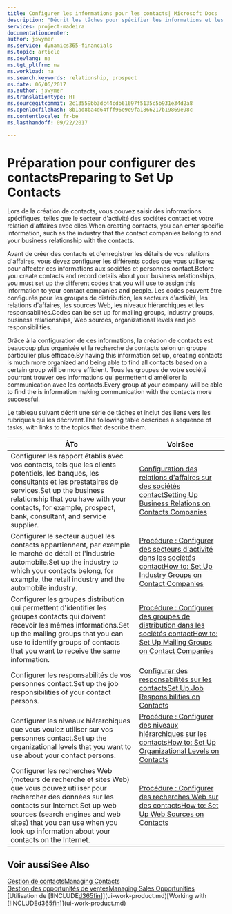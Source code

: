 ```yaml
---
title: Configurer les informations pour les contacts| Microsoft Docs
description: "Décrit les tâches pour spécifier les informations et les codes, par exemple, sur les secteurs d'activité et les relations d'affaires, avant de paramétrer des contacts."
services: project-madeira
documentationcenter: 
author: jswymer
ms.service: dynamics365-financials
ms.topic: article
ms.devlang: na
ms.tgt_pltfrm: na
ms.workload: na
ms.search.keywords: relationship, prospect
ms.date: 06/06/2017
ms.author: jswymer
ms.translationtype: HT
ms.sourcegitcommit: 2c13559bb3dc44cdb61697f5135c5b931e34d2a8
ms.openlocfilehash: 8b1ad8ba4d64fff96e9c9fa1866217b19869e98c
ms.contentlocale: fr-be
ms.lasthandoff: 09/22/2017

---
```

# <a name="preparing-to-set-up-contacts"></a><span data-ttu-id="38403-103">Préparation pour configurer des contacts</span><span class="sxs-lookup"><span data-stu-id="38403-103">Preparing to Set Up Contacts</span></span>
<span data-ttu-id="38403-104">Lors de la création de contacts, vous pouvez saisir des informations spécifiques, telles que le secteur d'activité des sociétés contact et votre relation d'affaires avec elles.</span><span class="sxs-lookup"><span data-stu-id="38403-104">When creating contacts, you can enter specific information, such as the industry that the contact companies belong to and your business relationship with the contacts.</span></span>

<span data-ttu-id="38403-105">Avant de créer des contacts et d'enregistrer les détails de vos relations d'affaires, vous devez configurer les différents codes que vous utiliserez pour affecter ces informations aux sociétés et personnes contact.</span><span class="sxs-lookup"><span data-stu-id="38403-105">Before you create contacts and record details about your business relationships, you must set up the different codes that you will use to assign this information to your contact companies and people.</span></span> <span data-ttu-id="38403-106">Les codes peuvent être configurés pour les groupes de distribution, les secteurs d'activité, les relations d'affaires, les sources Web, les niveaux hiérarchiques et les responsabilités.</span><span class="sxs-lookup"><span data-stu-id="38403-106">Codes can be set up for mailing groups, industry groups, business relationships, Web sources, organizational levels and job responsibilities.</span></span>

<span data-ttu-id="38403-107">Grâce à la configuration de ces informations, la création de contacts est beaucoup plus organisée et la recherche de contacts selon un groupe particulier plus efficace.</span><span class="sxs-lookup"><span data-stu-id="38403-107">By having this information set up, creating contacts is much more organized and being able to find all contacts based on a certain group will be more efficient.</span></span> <span data-ttu-id="38403-108">Tous les groupes de votre société pourront trouver ces informations qui permettent d'améliorer la communication avec les contacts.</span><span class="sxs-lookup"><span data-stu-id="38403-108">Every group at your company will be able to find the is information making communication with the contacts more successful.</span></span>

<span data-ttu-id="38403-109">Le tableau suivant décrit une série de tâches et inclut des liens vers les rubriques qui les décrivent.</span><span class="sxs-lookup"><span data-stu-id="38403-109">The following table describes a sequence of tasks, with links to the topics that describe them.</span></span> 

| <span data-ttu-id="38403-110">À</span><span class="sxs-lookup"><span data-stu-id="38403-110">To</span></span> | <span data-ttu-id="38403-111">Voir</span><span class="sxs-lookup"><span data-stu-id="38403-111">See</span></span> |
| --- | --- |
| <span data-ttu-id="38403-112">Configurer les rapport établis avec vos contacts, tels que les clients potentiels, les banques, les consultants et les prestataires de services.</span><span class="sxs-lookup"><span data-stu-id="38403-112">Set up the business relationship that you have with your contacts, for example, prospect, bank, consultant, and service supplier.</span></span> |[<span data-ttu-id="38403-113">Configuration des relations d'affaires sur des sociétés contact</span><span class="sxs-lookup"><span data-stu-id="38403-113">Setting Up Business Relations on Contacts Companies</span></span>](marketing-business-relations.md) |
| <span data-ttu-id="38403-114">Configurer le secteur auquel les contacts appartiennent, par exemple le marché de détail et l'industrie automobile.</span><span class="sxs-lookup"><span data-stu-id="38403-114">Set up the industry to which your contacts belong, for example, the retail industry and the automobile industry.</span></span> |[<span data-ttu-id="38403-115">Procédure : Configurer des secteurs d'activité dans les sociétés contact</span><span class="sxs-lookup"><span data-stu-id="38403-115">How to: Set Up Industry Groups on Contact Companies</span></span>](marketing-industry-groups.md) |
| <span data-ttu-id="38403-116">Configurer les groupes distribution qui permettent d'identifier les groupes contacts qui doivent recevoir les mêmes informations.</span><span class="sxs-lookup"><span data-stu-id="38403-116">Set up the mailing groups that you can use to identify groups of contacts that you want to receive the same information.</span></span> |[<span data-ttu-id="38403-117">Procédure : Configurer des groupes de distribution dans les sociétés contact</span><span class="sxs-lookup"><span data-stu-id="38403-117">How to: Set Up Mailing Groups on Contact Companies</span></span>](marketing-mailing-groups.md) |
| <span data-ttu-id="38403-118">Configurer les responsabilités de vos personnes contact.</span><span class="sxs-lookup"><span data-stu-id="38403-118">Set up the job responsibilities of your contact persons.</span></span> |[<span data-ttu-id="38403-119">Configurer des responsabilités sur les contacts</span><span class="sxs-lookup"><span data-stu-id="38403-119">Set Up Job Responsibilities on Contacts</span></span>](marketing-job-responsibilities.md) |
| <span data-ttu-id="38403-120">Configurer les niveaux hiérarchiques que vous voulez utiliser sur vos personnes contact.</span><span class="sxs-lookup"><span data-stu-id="38403-120">Set up the organizational levels that you want to use about your contact persons.</span></span> |[<span data-ttu-id="38403-121">Procédure : Configurer des niveaux hiérarchiques sur les contacts</span><span class="sxs-lookup"><span data-stu-id="38403-121">How to: Set Up Organizational Levels on Contacts</span></span>](marketing-organizational-levels.md) |
| <span data-ttu-id="38403-122">Configurer les recherches Web (moteurs de recherche et sites Web) que vous pouvez utiliser pour rechercher des données sur les contacts sur Internet.</span><span class="sxs-lookup"><span data-stu-id="38403-122">Set up web sources (search engines and web sites) that you can use when you look up information about your contacts on the Internet.</span></span> |[<span data-ttu-id="38403-123">Procédure : Configurer des recherches Web sur des contacts</span><span class="sxs-lookup"><span data-stu-id="38403-123">How to: Set Up Web Sources on Contacts</span></span>](marketing-web-sources.md) |

## <a name="see-also"></a><span data-ttu-id="38403-124">Voir aussi</span><span class="sxs-lookup"><span data-stu-id="38403-124">See Also</span></span>
[<span data-ttu-id="38403-125">Gestion de contacts</span><span class="sxs-lookup"><span data-stu-id="38403-125">Managing Contacts</span></span>](marketing-contacts.md)  
[<span data-ttu-id="38403-126">Gestion des opportunités de ventes</span><span class="sxs-lookup"><span data-stu-id="38403-126">Managing Sales Opportunities</span></span>](marketing-manage-sales-opportunities.md)  
<span data-ttu-id="38403-127">[Utilisation de [!INCLUDE[d365fin](includes/d365fin_md.md)]](ui-work-product.md)</span><span class="sxs-lookup"><span data-stu-id="38403-127">[Working with [!INCLUDE[d365fin](includes/d365fin_md.md)]](ui-work-product.md)</span></span>

